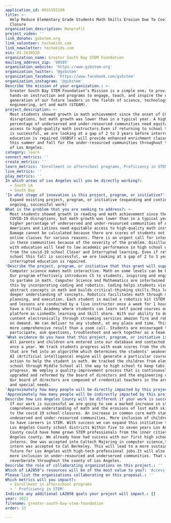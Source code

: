 ```yaml
---
application_id: 0931555190
title: >-
  Help Reduce Elementary Grade Students Math Skills Erosion Due To Covid-19
  Closure
organization_description: Nonprofit
project_video: ''
link_donate: gsbstem.org
link_volunteer: techakids.com
link_newsletter: techakids.com
ein: 81-2630520
organization_name: Greater South Bay STEM Foundation
mailing_address_zip: '90505'
organization_website: 'https://www.gsbstem.org'
organization_twitter: '@gsbstem'
organization_facebook: 'https://www.facebook.com/gsbstem'
organization_instagram: '@gsbstem'
Describe the mission of your organization.: >-
  Greater South Bay STEM Foundation’s Mission is a simple one; to provide
  hands-on instruction and programs to engage, teach, and inspire the next
  generation of our future leaders in the fields of science, technology,
  engineering, art and math (STEAM).
project_description: >-
  Most students showed growth in math achievement since the onset of COVID-19
  disruptions, but math growth was lower than in a typical year. A higher
  percentage of underserved and under-resourced communities need equitable
  access to high-quality math instructors.Even if returning to school this fall
  is successful, we are looking at a gap of 2 to 3 years before interrupted
  education is repaired (GSBSF) will provide enhanced enrichment classes in math
  this summer and fall for the under-resourced communities throughout the county
  of Los Angeles.
category: learn
connect_metrics: ''
create_metrics: ''
learn_metrics: 'Enrollment in afterschool programs, Proficiency in STEM'
live_metrics: ''
play_metrics: ''
In which areas of Los Angeles will you be directly working?:
  - South LA
  - South Bay
'In what stage of innovation is this project, program, or initiative?': >-
  Expand existing project, program, or initiative (expanding and continuing
  ongoing, successful work)
What is the problem that you are seeking to address?: >-
  Most students showed growth in reading and math achievement since the onset of
  COVID-19 disruptions, but math growth was lower than in a typical year. A
  higher percentage of underserved and under-resourced communities of African
  Americans and Latinos need equitable access to high-quality math instructors.
  Damage cannot be calculated because there are scores of students not attending
  online classes for various reasons. There is an urgent call for intervention
  in these communities because of the severity of the problem. Disillusionment
  with education will lead to low academic performance in high school will stem
  from the covid-19 school Closer and Interrupted learning. Even if returning to
  school this fall is successful, we are looking at a gap of 2 to 3 years before
  interrupted education is repaired.
'Describe the project, program, or initiative that this grant will support to address the problem identified.': >-
  Computer science makes math interactive. Math on some levels can be boring.
  Our program effectively introduces CS to students, inspiring and engaging them
  to partake in math. Computer Science and Mathematics are intertwined.We do
  this by incorporating coding and robotics. Coding helps students visualize
  abstract concepts in math and builds critical-thinking skills.This leads to a
  deeper understanding of concepts. Robotics facilitates math through modelling,
  planning, and execution. Each student is mailed a robotics kit (STEM in a box)
  and lessons are conducted by a live instructor once a week for 1 hour.We also
  have a Virtual Academy where students can learn self paced courses on the same
  platform as LinkedIn learning and Skill share. With our ability to deliver the
  content electronically through streaming services amazon fire and roku Video
  on demand. We can deliver to any student, at any place and time. This is a
  more comprehensive result than a zoom call. Students are encouraged to
  participate, ask questions, troubleshoot and work together as a team.
'What evidence do you have that this project, program, or initiative is or will be successful, and how will you define and measure success?': >-
  All parents and children are entered into our database and contacted at least
  once a year. We track students progress with exam scores from the challenges
  that are fed into an algorithm which determines the students' weaknesses. This
  AI (Artificial intelligence) engine will generate a particular course of
  action to help the student in math. We tracked the children from elementary
  school through Middle School all the way to high school to keep tabs on their
  progress. We employ a quality-improvement process that is continuously
  upgraded and reformed by the board of directors and the engineering community.
  Our board of directors are composed of credential teachers in the area of STEM
  and special needs.
'Approximately how many people will be directly impacted by this project, program, or initiative?': '4800'
'Approximately how many people will be indirectly impacted by this project, program, or initiative?': '7350'
Describe how Los Angeles County will be different if your work is successful.: >-
  If our work is successful we are going to see a marked increase in students'
  comprehensive understanding of math and the erosions of lost math skills due
  to the covid 19 school closures. An increase in common core math standards in
  undeserved and under-resourced communities. More inclusion of children wanting
  to have careers in STEM. With success we can expand this initiative throughout
  Los Angeles County school districts Within five to seven years Los Angeles
  County could have home grown STEM professionals from the inner cities of Los
  Angeles county. We already have had success with our first high school
  interns. One was accepted into Caltech Majoring in computer science,the other
  intern was accepted to Cal Berkeley. This will lead to a more sustainable
  future for Los Angeles with high-tech professional jobs.It will also lead to
  more inclusion in under-resourced and underserved communities. That will
  reverberate throughout the county of Los Angeles.
Describe the role of collaborating organizations on this project.: ''
Which of LA2050’s resources will be of the most value to you?: 'Access to the LA2050 community,Strategy assistance and implementation'
Please list the organizations collaborating on this proposal.: ''
Which metrics will you impact?:
  - Enrollment in afterschool programs
  - ' Proficiency in STEM'
Indicate any additional LA2050 goals your project will impact.: []
year: 2021
filename: greater-south-bay-stem-foundation
order: 33

---
```

